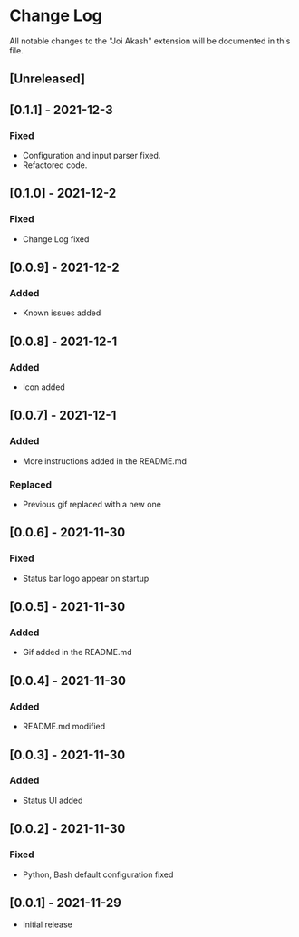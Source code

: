 # Change Log

All notable changes to the "Joi Akash" extension will be documented in this file.

## [Unreleased]

## [0.1.1] - 2021-12-3

### Fixed

- Configuration and input parser fixed.
- Refactored code.

## [0.1.0] - 2021-12-2

### Fixed

- Change Log fixed

## [0.0.9] - 2021-12-2

### Added

- Known issues added

## [0.0.8] - 2021-12-1

### Added

- Icon added

## [0.0.7] - 2021-12-1

### Added

- More instructions added in the README.md

### Replaced

- Previous gif replaced with a new one

## [0.0.6] - 2021-11-30

### Fixed

- Status bar logo appear on startup

## [0.0.5] - 2021-11-30

### Added

- Gif added in the README.md

## [0.0.4] - 2021-11-30

### Added

- README.md modified

## [0.0.3] - 2021-11-30

### Added

- Status UI added

## [0.0.2] - 2021-11-30

### Fixed

- Python, Bash default configuration fixed

## [0.0.1] - 2021-11-29

- Initial release
